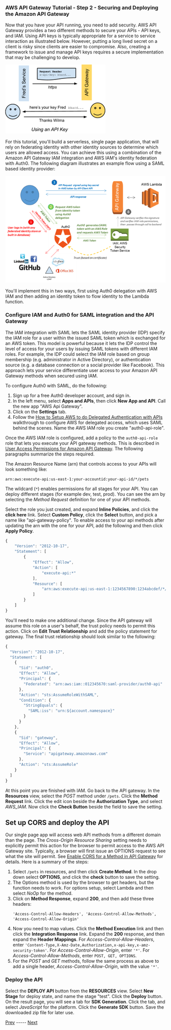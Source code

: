 ### AWS API Gateway Tutorial - Step 2 - Securing and Deploying the Amazon API Gateway

Now that you have your API running, you need to add security. AWS API Gateway provides a two different methods to secure your APIs - API keys, and IAM. Using API keys is typically appropriate for a service to service interaction as illustrated below. However, putting a long lived secret on a client is risky since clients are easier to compromise. Also, creating a framework to issue and manage API keys requires a secure implementation that may be challenging to develop.

![](/media/articles/integrations/aws-api-gateway/aws-api-gateway-key.png)

For this tutorial, you'll build a serverless, single page application, that will rely on federating identity with other identity sources to determine which users are allowed access. You can achieve this using a combination of the Amazon API Gateway IAM integration and AWS IAM's identity federation with Auth0. The following diagram illustrates an example flow using a SAML based identity provider:

![](/media/articles/integrations/aws-api-gateway/auth-flow.png)

You'll implement this in two ways, first using Auth0 delegation with AWS IAM and then adding an identity token to flow identity to the Lambda function.

### Configure IAM and Auth0 for SAML integration and the API Gateway
The IAM integration with SAML lets the SAML identity provider (IDP) specify the IAM role for a user within the issued SAML token which is exchanged for an AWS token. This model is powerful because it lets the IDP control the level of access for your users by issuing SAML tokens with different IAM roles. For example, the IDP could select the IAM role based on group membership (e.g. administrator in Active Directory), or authentication source (e.g. a database connection or a social provider like Facebook). This approach lets your service differentiate user access to your Amazon API Gateway methods when secured using IAM.

To configure Auth0 with SAML, do the following:

1. Sign up for a free Auth0 developer account, and sign in.
2. In the left menu, select **Apps and APIs**, then click **New App and API**. Call the new app "AWS Api Gateway".
3. Click on the **Settings** tab.
4. Follow the [How to Setup AWS to do Delegated Authentication with APIs](https://auth0.com/docs/aws-api-setup) walkthrough to configure AWS for delegated access, which uses SAML behind the scenes. Name the AWS IAM role you create "auth0-api-role".

Once the AWS IAM role is configured, add a policy to the `auth0-api-role` role that lets you execute your API gateway methods. This is described in [User Access Permissions for Amazon API Gateway](http://docs.aws.amazon.com/apigateway/latest/developerguide/permissions.html). The following paragraphs summarize the steps required.

The Amazon Resource Name (arn) that controls access to your APIs will look something like:
```
arn:aws:execute-api:us-east-1:your-accountid:your-api-id/*/pets
```
The wildcard (`*`) enables permissions for all stages for your API. You can deploy different stages (for example dev, test, prod). You can see the arn by selecting the *Method Request* definition for one of your API methods.

Select the role you just created, and expand **Inline Policies**, and click the **click here** link. Select **Custom Policy**, click the **Select** button, and pick a name like "api-gateway-policy". To enable access to your api methods after updating the arn with the one for your API, add the following and then click **Apply Policy**.
```js
{
    "Version": "2012-10-17",
    "Statement": [
        {
            "Effect": "Allow",
            "Action": [
                "execute-api:*"
            ],
            "Resource": [
                "arn:aws:execute-api:us-east-1:1234567890:1234abcdef/*/pets"
            ]
        }
    ]
}
```
You'll need to make one additional change. Since the API gateway will assume this role on a user's behalf, the trust policy needs to permit this action. Click on **Edit Trust Relationship** and add the policy statement for gateway. The final trust relationship should look similar to the following:
```js
{
  "Version": "2012-10-17",
  "Statement": [
    {
      "Sid": "auth0",
      "Effect": "Allow",
      "Principal": {
        "Federated": "arn:aws:iam::012345670:saml-provider/auth0-api"
      },
      "Action": "sts:AssumeRoleWithSAML",
      "Condition": {
        "StringEquals": {
          "SAML:iss": "urn:${account.namespace}"
        }
      }
    },
    {
      "Sid": "gateway",
      "Effect": "Allow",
      "Principal": {
        "Service": "apigateway.amazonaws.com"
      },
      "Action": "sts:AssumeRole"
    }
  ]
}
```
At this point you are finished with IAM. Go back to the API gateway. In the **Resources** view, select the *POST* method under `/pets`. Click the **Method Request** link. Click the edit icon beside the **Authorization Type**, and select *AWS_IAM*. Now click the **Check Button** beside the field to save the setting.

## Set up CORS and deploy the API

Our single page app will access web API methods from a different domain than the page. The *Cross-Origin Resource Sharing* setting needs to explicitly permit this action for the browser to permit access to the AWS API Gateway site. Typically, a browser will first issue an OPTIONS request to see what the site will permit. See [Enable CORS for a Method in API Gateway](http://docs.aws.amazon.com/apigateway/latest/developerguide/how-to-cors.html) for details. Here is a summary of the steps:

1. Select `/pets` in resources, and then click **Create Method**. In the drop down select **OPTIONS**, and click the **check** button to save the setting.
2. The Options method is used by the browser to get headers, but the function needs to work. For options setup, select Lambda and then select *NoOp* for the method.
3. Click on **Method Response**, expand **200**, and then add these three headers:
    ```
    'Access-Control-Allow-Headers', 'Access-Control-Allow-Methods',  'Access-Control-Allow-Origin'
    ```
4. Now you need to map values. Click the **Method Execution** link and then click the **Integration Response** link. Expand the **200** response, and then expand the **Header Mappings**. For *Access-Control-Allow-Headers*, enter `'Content-Type,X-Amz-Date,Authorization,x-api-key,x-amz-security-token'`.  For *Access-Control-Allow-Origin*, enter `'*'`. For *Access-Control-Allow-Methods*, enter `POST, GET, OPTIONS`.
5. For the *POST* and *GET* methods, follow the same process as above to add a single header, *Access-Control-Allow-Origin*, with the value `'*'`.

### Deploy the API

Select the **DEPLOY API** button from the **RESOURCES** view. Select **New Stage** for deploy state, and name the stage "test". Click the **Deploy** button. On the result page, you will see a tab for **SDK Generation**. Click the tab, and select *JavaScript* for the platform. Click the **Generate SDK** button. Save the downloaded zip file for later use.

  [Prev](/integrations/aws-api-gateway-1) ----- [ Next](/integrations/aws-api-gateway-3)
